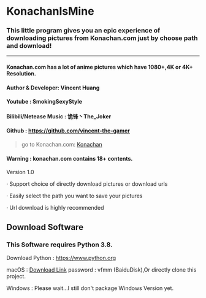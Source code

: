 # KonachanIsMine
### This little program gives you an epic experience of downloading pictures from Konachan.com just by choose path and download!

---

#### Konachan.com has a lot of anime pictures which have 1080+,4K or 4K+ Resolution.

#### Author & Developer: Vincent Huang
#### Youtube : SmokingSexyStyle
#### Bilibili/Netease Music : 诡锋丶The_Joker
#### Github : https://github.com/vincent-the-gamer



>go to Konachan.com: [Konachan](http://konachan.net/post)

#### Warning : konachan.com contains 18+ contents.


Version 1.0 

·  Support choice of directly download pictures or download urls

·  Easily select the path you want to save your pictures

·  Url download is highly recommended

## Download Software
### This Software requires Python 3.8.

Download Python : https://www.python.org

macOS :  [Download Link](https://pan.baidu.com/s/11PsNhXDdvSytgZck3qEWzw/ " ") password : vfmm  (BaiduDisk),Or directly clone this project.

Windows : Please wait...I still don't package Windows Version yet.
